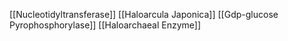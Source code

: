 [[Nucleotidyltransferase]]
[[Haloarcula Japonica]]
[[Gdp-glucose Pyrophosphorylase]]
[[Haloarchaeal Enzyme]]

